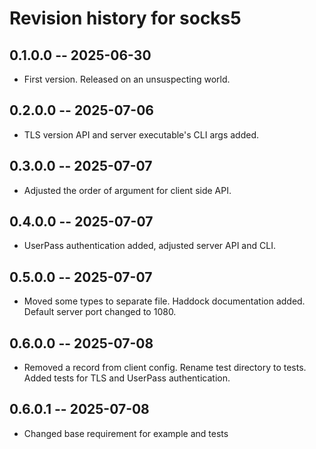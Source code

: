 # Revision history for socks5

## 0.1.0.0 -- 2025-06-30

- First version. Released on an unsuspecting world.

## 0.2.0.0 -- 2025-07-06

- TLS version API and server executable's CLI args added.

## 0.3.0.0 -- 2025-07-07

- Adjusted the order of argument for client side API.

## 0.4.0.0 -- 2025-07-07

- UserPass authentication added, adjusted server API and CLI.

## 0.5.0.0 -- 2025-07-07

- Moved some types to separate file. Haddock documentation added. Default server port changed to 1080.

## 0.6.0.0 -- 2025-07-08

- Removed a record from client config. Rename test directory to tests. Added tests for TLS and UserPass authentication.

## 0.6.0.1 -- 2025-07-08

- Changed base requirement for example and tests
